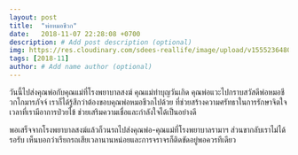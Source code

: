 ```yaml
---
layout: post
title:  "พ่อหมอชีวก"
date:   2018-11-07 22:28:08 +0700
description: # Add post description (optional)
img: https://res.cloudinary.com/sdees-reallife/image/upload/v1555236480/IMG_20181107_222524219.jpg # Add image post (optional)
tags: [2018-11]
author: # Add name author (optional)
---
```

วันนี้ไปส่งคุณพ่อกับคุณแม่ที่โรงพยาบาลสงฆ์ คุณแม่ทำบุญวันเกิด คุณพ่อแวะไปกราบสวัสดีพ่อหมอชีวกโกมารภัจจ์ เราก็ได้รู้สึกว่าต้องขอบคุณพ่อหมอชีวกไปด้วย ที่ช่วยสร้างความศรัทธาในการรักษาจิตใจเวลาที่เรามีอาการป่วยไข้ ช่วยเสริมความเชื่อและกำลังใจได้เป็นอย่างดี

พอเสร็จจากโรงพยาบาลสงฆ์แล้วก็วนรถไปส่งคุณพ่อ-คุณแม่ที่โรงพยาบาลรามาฯ ส่วนขากลับเราไม่ได้รอรับ เห็นบอกว่าเรียกรถเสียเวลานานหน่อยและการจราจรก็ติดขัดอยู่พอควรทีเดียว
